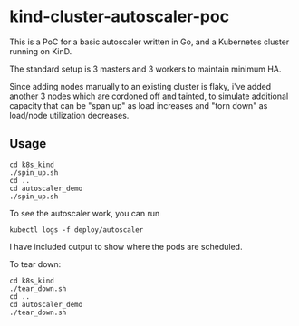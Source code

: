 # kind-cluster-autoscaler-poc

This is a PoC for a basic autoscaler written in Go, and a Kubernetes cluster running on KinD.

The standard setup is 3 masters and 3 workers to maintain minimum HA.

Since adding nodes manually to an existing cluster is flaky, i've added another 3 nodes which are cordoned off and tainted, to simulate additional capacity that can
be "span up" as load increases and "torn down" as load/node utilization decreases.

## Usage
```
cd k8s_kind
./spin_up.sh
cd ..
cd autoscaler_demo
./spin_up.sh
```

To see the autoscaler work, you can run

```
kubectl logs -f deploy/autoscaler
```

I have included output to show where the pods are scheduled.

To tear down:

```
cd k8s_kind
./tear_down.sh
cd ..
cd autoscaler_demo
./tear_down.sh
```
